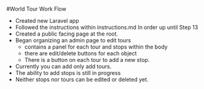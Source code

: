 #World Tour Work Flow

- Created new Laravel app
- Followed the instructions within instructions.md In order up until Step 13
- Created a public facing page at the root.
- Began organizing an admin page to edit tours
	- contains a panel for each tour and stops within the body
	- there are edit/delete buttons for each object
	- There is a button on each tour to add a new stop.
- Currently you can add only add tours.
- The ability to add stops is still in progress
- Neither stops nor tours can be edited or deleted yet.
